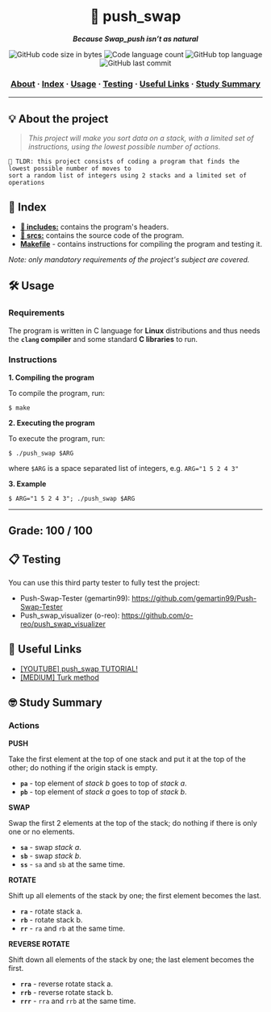 <h1 align="center">
  🔢 push_swap
</h1>

<p align="center">
	<b><i>Because Swap_push isn’t as natural</i></b><br>
</p>

<p align="center">
	<img alt="GitHub code size in bytes" src="https://img.shields.io/github/languages/code-size/RnSiilva/42_push_swap?color=blueviolet" />
	<img alt="Code language count" src="https://img.shields.io/github/languages/count/RnSiilva/42_push_swap?color=blue" />
	<img alt="GitHub top language" src="https://img.shields.io/github/languages/top/RnSiilva/42_push_swap?color=blue" />
	<img alt="GitHub last commit" src="https://img.shields.io/github/last-commit/RnSiilva/42_push_swap?color=brightgreen" />
</p>

<h3 align="center">
	<a href="#%EF%B8%8F-about">About</a>
	<span> · </span>
	<a href="#-index">Index</a>
	<span> · </span>
	<a href="#%EF%B8%8F-usage">Usage</a>
	<span> · </span>
	<a href="#-testing">Testing</a>
	<span> · </span>
	<a href="#-useful-links">Useful Links</a>
	<span> · </span>
	<a href="#-study-summary">Study Summary</a>
</h3>

---

## 💡 About the project

> _This project will make you sort data on a stack, with a limited set of instructions, using the lowest possible number of actions._

	🚀 TLDR: this project consists of coding a program that finds the lowest possible number of moves to
	sort a random list of integers using 2 stacks and a limited set of operations

## 📑 Index

* [**📁 includes:**](push_swap/inc/) contains the program's headers.
* [**📁 srcs:**](push_swap/srcs/) contains the source code of the program.
* [**Makefile**](push_swap/Makefile) - contains instructions for compiling the program and testing it.

_Note: only mandatory requirements of the project's subject are covered._

## 🛠️ Usage

### Requirements

The program is written in C language for **Linux** distributions and thus needs the **`clang` compiler** and some standard **C libraries** to run.

### Instructions

**1. Compiling the program**

To compile the program, run:

```shell
$ make
```

**2. Executing the program**

To execute the program, run:

```shell
$ ./push_swap $ARG
```

where `$ARG` is a space separated list of integers, e.g. `ARG="1 5 2 4 3"`

**3. Example**
```shell
$ ARG="1 5 2 4 3"; ./push_swap $ARG
```

---
## Grade: 100 / 100

## 📋 Testing

You can use this third party tester to fully test the project:

- Push-Swap-Tester (gemartin99): https://github.com/gemartin99/Push-Swap-Tester
- Push_swap_visualizer (o-reo): https://github.com/o-reo/push_swap_visualizer


## 📌 Useful Links

* [[YOUTUBE] push_swap TUTORIAL!](https://www.youtube.com/watch?v=wRvipSG4Mmk)
* [[MEDIUM] Turk method](https://medium.com/@ayogun/push-swap-c1f5d2d41e97)

## 🤓 Study Summary

### Actions

**PUSH**

Take the first element at the top of one stack and put it at the top of the other; do nothing if the origin stack is empty.

* **`pa`** - top element of _stack b_ goes to top of _stack a_.
* **`pb`** - top element of _stack a_ goes to top of _stack b_.

**SWAP**

Swap the first 2 elements at the top of the stack; do nothing if there is only one or no elements.

* **`sa`** - swap  _stack a_.
* **`sb`** - swap  _stack b_.
* **`ss`** - `sa` and `sb` at the same time.

**ROTATE**

Shift up all elements of the stack by one; the first element becomes the last.

* **`ra`** - rotate stack a.
* **`rb`** - rotate stack b.
* **`rr`** - `ra` and `rb` at the same time.

**REVERSE ROTATE**

Shift down all elements of the stack by one; the last element becomes the first.

* **`rra`** - reverse rotate stack a.
* **`rrb`** - reverse rotate stack b.
* **`rrr`** - `rra` and `rrb` at the same time.
